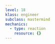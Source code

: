 ```yaml
---
level: 18
klass: engineer
subclass: mastermind
mechanics:
  - type: reaction
    resource: {}
---
```

